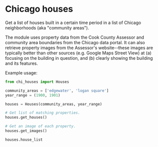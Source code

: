 # Chicago houses

Get a list of houses built in a certain time period in a list of Chicago neighborhoods (aka "community areas").

The module uses property data from the Cook County Assessor and community area boundaries from the Chicago data portal. It can also retrieve property images from the Assessor's website--these images are typically better than other sources (e.g. Google Maps Street View) at (a) focusing on the building in question, and (b) clearly showing the building and its features.

Example usage:
```python
from chi_houses import Houses

community_areas = ['edgewater', 'logan square']
year_range = (1900, 1901)

houses = Houses(community_areas, year_range)

# Get list of matching properties.
houses.get_houses()

# Get an image of each property.
houses.get_images()

houses.house_list
```
